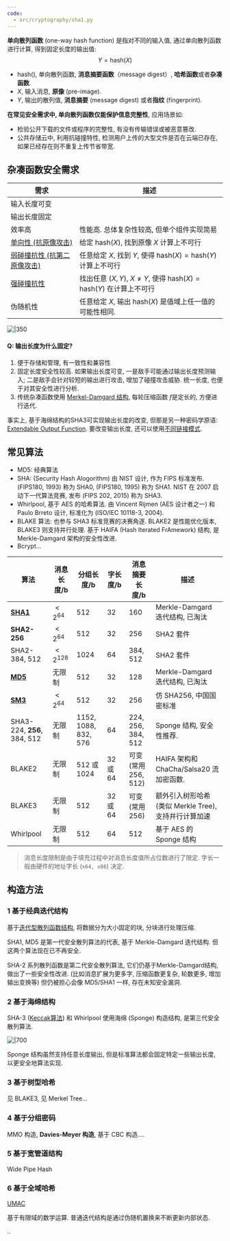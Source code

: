 ```yaml
---
code:
  - src/cryptography/sha1.py
---
```


**单向散列函数** (one-way hash function) 是指对不同的输入值, 通过单向散列函数进行计算, 得到固定长度的输出值: $$Y=\mathrm{hash}(X)$$

- $\mathrm{hash}()$, 单向散列函数, **消息摘要函数**（message digest）, **哈希函数**或者**杂凑函数**.
- $X$, 输入消息, **原像** (pre-image). 
- $Y$, 输出的散列值, **消息摘要** (message digest) 或者**指纹** (fingerprint).

**在常见安全需求中, 单向散列函数仅能保护信息完整性**, 应用场景如:
- 检验公开下载的文件或程序的完整性, 有没有传输错误或被恶意篡改.
- 公共存储云中, 利用抗碰撞特性, 检测用户上传的大型文件是否在云端已存在, 如果已经存在则不重复上传节省带宽.

## 杂凑函数安全需求

| 需求                        | 描述                                                       |
| --------------------------- | ---------------------------------------------------------- |
| 输入长度可变                |                                                            |
| 输出长度固定                |                                                            |
| 效率高                      | 性能高. 总体复杂性较高, 但单个组件实现简易           |
| [单向性 (抗原像攻击)](生日攻击.md)         | 给定 $\mathrm{hash}(X)$, 找到原像 $X$ 计算上不可行                  |
| [弱碰撞抗性 (抗第二原像攻击)](生日攻击.md) | 任意给定 $X$, 找到 $Y$, 使得 $\mathrm{hash}(X)=\mathrm{hash}(Y)$ 计算上不可行 |
| [强碰撞抗性](生日攻击.md)   | 找出任意 $(X,Y)$, $X\neq Y$, 使得 $\mathrm{hash}(X)=\mathrm{hash}(Y)$ 在计算上不可行       |
| 伪随机性                    |  任意给定 $X$, 输出 $\mathrm{hash}(X)$ 是值域上任一值的可能性相同.                                                        |

![|350](/attach/密码学_哈希三种攻击类型.png)  

#### Q: 输出长度为什么固定?

1. 便于存储和管理, 有一致性和兼容性
2. 固定长度安全性较高. 如果输出长度可变, 一是敌手可能通过输出长度预测输入; 二是敌手会针对较短的输出进行攻击, 增加了碰撞攻击威胁. 统一长度, 也便于对其安全性进行分析.
3. 传统杂凑函数使用 [Merkel-Damgard 结构](MD%20结构/MD%20结构.md), 每轮压缩函数 $f$是定长的, 方便进行迭代.

事实上, 基于海绵结构的SHA3可实现输出长度的改变, 但那是另一种密码学原语: [Extendable Output Function](https://crypto.stackexchange.com/questions/54248/what-is-an-extendable-output-function). 要改变输出长度, 还可以使用[不同链接模式](../分组密码/链接模式.md).

## 常见算法

- MD5: 经典算法
- SHA: (Security Hash Alogorithm) 由 NIST 设计, 作为 FIPS 标准发布. (FIPS180, 1993) 称为 SHA0, (FIPS180, 1995) 称为 SHA1. NIST 在 2007 启动下一代算法竞赛, 发布 (FIPS 202, 2015) 称为 SHA3. 
- Whirlpool, 基于 AES 的哈希算法. 由 Vincent Rijmen (AES 设计者之一) 和 Paulo Brreto 设计, 标准化为 (ISO/IEC 10118-3, 2004).
- BLAKE 算法: 也参与 SHA3 标准竞赛的决赛角逐. BLAKE2 是性能优化版本, BLAKE3 则支持并行处理. 基于 HAIFA (Hash Iterated FrAmework) 结构, 是 Merkle-Damgard 架构的安全性改进. 
- Bcrypt...


| 算法                        | 消息长度/b | 分组长度/b           | 字长度/b | 消息摘要长度/b       | 描述                                    |
| --------------------------- | ---------- | -------------------- | -------- | -------------------- | --------------------------------------- |
| **[SHA1](SHA-1.md)**        | $<2^{64}$  | 512                  | 32       | 160                  | Merkle-Damgard 迭代结构, 已淘汰         |
| **SHA2-256**                | $<2^{64}$  | 512                  | 32       | 256                  | SHA2 套件                               |
| SHA2-384, 512               | $<2^{128}$ | 1024                 | 64       | 384, 512             | SHA2 套件                               |
| **[MD5](MD%20结构/MD5.md)**         | 无限制     | 512                  | 32       | 128                  | Merkle-Damgard 迭代结构, 已淘汰         |
| **[SM3](MD%20结构/SM3.md)**         | $<2^{64}$  | 512                  | 32       | 256                  | 仿 SHA256, 中国国密标准                 |
| SHA3-224, **256**, 384, 512 | 无限制     | 1152, 1088, 832, 576 | 64       | 224, 256, 384, 512   | Sponge 结构, 安全性推荐.                |
| BLAKE2                      | 无限制     | 512 或 1024          | 32 或 64 | 可变 (常用 256, 512) |HAIFA 架构和 ChaCha/Salsa20 流加密函数.                                         |
| BLAKE3                      | 无限制     | 512                  | 32 或 64 | 可变 (常用 256)      | 额外引入树形哈希 (类似 Merkle Tree), 支持并行计算加速 |
| Whirlpool                   | 无限制     | 512                  | 64       | 512                  | 基于 AES 的 Sponge 结构                 |

> 消息长度限制是由于填充过程中对消息长度值所占位数进行了限定. 字长一般由硬件的地址字长 (`x64, x86`) 决定.

## 构造方法

### 1 基于经典迭代结构

基于[迭代型散列函数结构](MD%20结构/MD%20结构.md), 将数据分为大小固定的块, 分块进行处理压缩.

SHA1, MD5 是第一代安全散列算法的代表, 基于 Merkle-Damgard 迭代结构. 但这两个算法现在已不再安全.

SHA-2 系列散列函数是第二代安全散列算法, 它们仍基于Merkle-Damgard结构, 做出了一些安全性改进. (比如消息扩展为更多字, 压缩函数更复杂, 轮数更多, 增加输出变换等) 但仍被担心会像 MD5/SHA1 一样, 存在未知安全漏洞.

### 2 基于海绵结构

SHA-3 ([Keccak算法](https://keccak.team/files/CSF-0.1.pdf)) 和 Whirlpool 使用海绵 (Sponge) 构造结构, 是第三代安全散列算法.

![|700](../../../attach/密码学_SHA3哈希函数.png)

Sponge 结构虽然支持任意长度输出, 但是标准算法都会固定特定一些输出长度, 以更安全地算法实现.

### 3 基于树型哈希

见 BLAKE3, 见 Merkel Tree...

### 4 基于分组密码

MMO 构造, **Davies-Meyer 构造**, 基于 CBC 构造....

### 5 基于宽管道结构

Wide Pipe Hash

### 6 基于全域哈希

[UMAC](Security/密码学/消息摘要/消息认证码/UMAC.md)

基于有限域的数学运算. 普通迭代结构是通过伪随机置换来不断更新内部状态.

..


